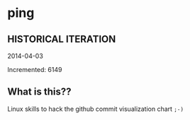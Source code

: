 # ping

## HISTORICAL ITERATION
2014-04-03

Incremented: 6149

## What is this?? 
Linux skills to hack the github commit visualization chart `;-)`
